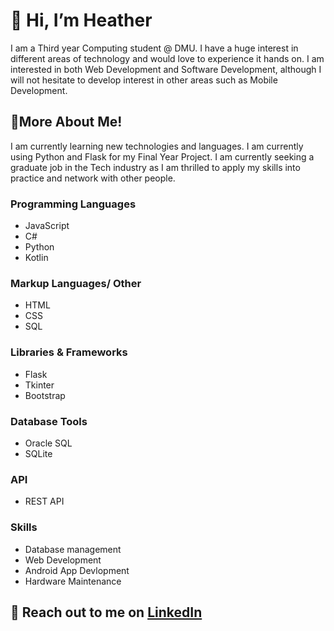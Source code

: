 # 👋 Hi, I’m Heather
I am a Third year Computing student @ DMU.
I have a huge interest in different areas of technology and would love to experience it hands on.
I am interested in both Web Development and Software Development, although I will not hesitate to develop interest in other areas such as Mobile Development.

## 🌱More About Me!
I am currently learning new technologies and languages. I am currently using Python and Flask for my Final Year Project.
I am currently seeking a graduate job in the Tech industry as I am thrilled to apply my skills into practice and network with other people.

### Programming Languages
- JavaScript
- C#
- Python
- Kotlin

 
### Markup Languages/ Other
- HTML
- CSS
- SQL


### Libraries & Frameworks
- Flask
- Tkinter
- Bootstrap

### Database Tools
- Oracle SQL
- SQLite

### API
- REST API

### Skills
- Database management
- Web Development
- Android App Devlopment
- Hardware Maintenance

## :speech_balloon: Reach out to me on [LinkedIn](https://www.linkedin.com/in/heathersmith122/)


<!---
Void-Stag/Void-Stag is a ✨ special ✨ repository because its `README.md` (this file) appears on your GitHub profile.
You can click the Preview link to take a look at your changes.
--->
